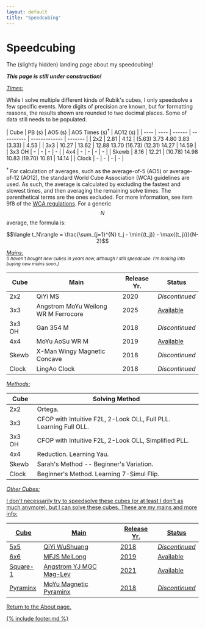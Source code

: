 ```yaml
---
layout: default
title: "Speedcubing"
---
```


<script src="https://unpkg.com/vanilla-back-to-top@7.2.1/dist/vanilla-back-to-top.min.js"></script>
<script>addBackToTop({
  diameter: 56,
  backgroundColor: 'rgb(106, 159, 181)',
  textColor: '#fff'
})</script>

<script
  src="https://cdn.mathjax.org/mathjax/latest/MathJax.js?config=TeX-AMS-MML_HTMLorMML"
  type="text/javascript">
</script>


<h1 class="page-title">Speedcubing</h1>

The (slightly hidden) landing page about my speedcubing! 

***This page is still under construction!***

<u><i>Times:</i></u>

While I solve multiple different kinds of Rubik's cubes, I only speedsolve a few specific events. More digits of precision are known, but for formatting reasons, the results shown are rounded to two decimal places. Some of data still needs to be populated.

| Cube | PB (s) | AO5 (s) | AO5 Times (s)<sup>&dagger;</sup> | AO12 (s) |
| ---- | ---- | ------ | ---------- | ------------- | ------- |
| 2x2 | 2.81 | 4.12 | (5.63) 3.73 4.80 3.83 (3.33) | 4.53 |
| 3x3 | 10.27 | 13.62 | 12.88 13.70 (16.73) (12.31) 14.27 | 14.59 |
| 3x3 OH | - | - | - | - |
| 4x4 | - | - | - | - |
| Skewb |  8.16 | 12.21 | (10.78) 14.98 10.83 (19.70) 10.81 | 14.14 |
| Clock |  - | - | - | - | 

<sup>&dagger;</sup> For calculation of averages, such as the average-of-5 (AO5) or average-of-12 (AO12), the standard World Cube Association (WCA) guidelines are used. As such, the average is calculated by excluding the fastest and slowest times, and then averaging the remaining solve times. The parenthetical terms are the ones excluded. For more information, see item 9f8 of the [WCA regulations](https://www.worldcubeassociation.org/regulations/). For a generic $$N$$ average, the formula is:

$$\langle t_N\rangle = \frac{\sum_{j=1}^{N} t_j - \min{(t_j)} - \max{(t_j)}}{N-2}$$

<u><i>Mains:</i></u> <br />
<sub><i>(I haven't bought new cubes in years now, although I still speedcube. I'm looking into buying new mains soon.)</i></sub>

| Cube | Main | Release Yr. | Status |
| ---- | ---- | ----------- | ------ |
| 2x2 | QiYi MS | 2020 | *Discontinued* |
| 3x3 | Angstrom MoYu Weilong WR M Ferrocore | 2025 | [Available](https://www.thecubicle.com/products/angstrom-weilong-ferrocore-3x3-special-edition-wrm-v10?_pos=1&_psq=angstrom+ferroco&_ss=e&_v=1.0) |
| 3x3 OH | Gan 354 M | 2018 | *Discontinued* |
| 4x4 | MoYu AoSu WR M | 2019 | [Available](https://www.thecubicle.com/products/moyu-aosu-4x4-wr-m?_pos=1&_sid=fa04cac04&_ss=r) |
| Skewb | X-Man Wingy Magnetic Concave | 2018 | *Discontinued* |
| Clock | LingAo Clock | 2018 | *Discontinued* |

<u><i>Methods:</i></u>

| Cube | Solving Method |
| ---- | -------------- |
| 2x2 | Ortega. |
| 3x3 | CFOP with Intuitive F2L, 2-Look OLL, Full PLL. Learning Full OLL. |
| 3x3 OH | CFOP with Intuitive F2L, 2-Look OLL, Simplified PLL. |
| 4x4 | Reduction. Learning Yau. |
| Skewb | Sarah's Method -- Beginner's Variation. |
| Clock | Beginner's Method. Learning 7-Simul Flip. |

<u><i>Other Cubes:</i><u>

I don't necessarily try to speedsolve these cubes (or at least I don't as much anymore), but I can solve these cubes. These are my mains and more info:

| Cube | Main | Release Yr. | Status |
| ---- | ---- | ----------- | ------ |
| 5x5 | QiYi WuShuang | 2018 | *Discontinued* |
| 6x6 | MFJS MeiLong | 2019 | [Available](https://www.thecubicle.com/collections/6x6-speed-cubes/products/mfjs-meilong-6x6) |
| Square-1 | Angstrom YJ MGC Mag-Lev | 2021 | [Available](https://www.thecubicle.com/products/angstrom-mgc-square-1-fully-magnetic?_pos=1&_sid=eaa2c860a&_ss=r) |
| Pyraminx | MoYu Magnetic Pyraminx | 2018 | *Discontinued* |

Return to the <a href="/about/index.html">About page</a>.

{% include footer.md %}